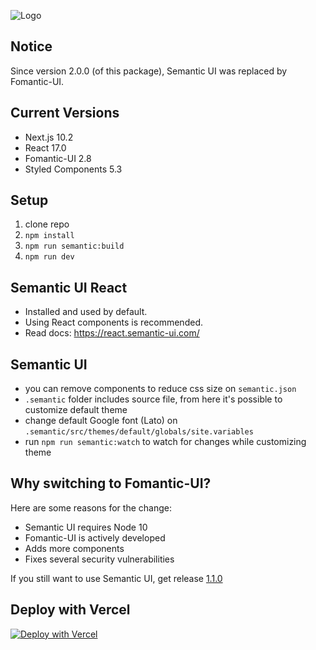 
![Logo](https://banners.beyondco.de/nextjs-semantic.png?theme=light&packageManager=&packageName=&pattern=charlieBrown&style=style_1&description=Next.js+%2B+Fomantic-UI+%2B+Styled+Components&md=1&showWatermark=0&fontSize=100px&images=sparkles&widths=auto)


## Notice
Since version 2.0.0 (of this package), Semantic UI was replaced by Fomantic-UI.


## Current Versions
* Next.js 10.2
* React 17.0
* Fomantic-UI 2.8
* Styled Components 5.3


## Setup
1. clone repo
2. `npm install`
3. `npm run semantic:build`
4. `npm run dev`


## Semantic UI React
* Installed and used by default.
* Using React components is recommended.
* Read docs: https://react.semantic-ui.com/


## Semantic UI
* you can remove components to reduce css size on `semantic.json`
* `.semantic` folder includes source file, from here it's possible to customize default theme
* change default Google font (Lato) on `.semantic/src/themes/default/globals/site.variables`
* run `npm run semantic:watch` to watch for changes while customizing theme


## Why switching to Fomantic-UI?
Here are some reasons for the change:
* Semantic UI requires Node 10
* Fomantic-UI is actively developed
* Adds more components
* Fixes several security vulnerabilities

If you still want to use Semantic UI, get release [1.1.0](https://github.com/skydiver/nextjs-semantic/releases/tag/1.1.0)


## Deploy with Vercel
[![Deploy with Vercel](https://vercel.com/button)](https://vercel.com/new/git/external?repository-url=https%3A%2F%2Fgithub.com%2Fskydiver%2Fnextjs-semantic%2F&project-name=nextjs-semantic-demo)
